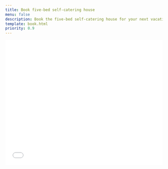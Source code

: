 ```yaml
---
title: Book five-bed self-catering house
menu: false
description: Book the five-bed self-catering house for your next vacation at Old Pines in Spean Bridge, near Fort William and Loch Ness in Scotland.
template: book.html
priority: 0.9
---
```


<iframe src="${ tacs.root }rooms/caterbook/house/" width="100%" height="400px" loading="eager" scrolling="yes" marginheight="0" marginwidth="0" frameborder="0" class="book full resize"></iframe>
